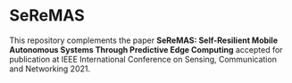 # SeReMAS
This repository complements the paper **SeReMAS: Self-Resilient Mobile Autonomous Systems Through Predictive Edge Computing** accepted for publication at IEEE International Conference on Sensing, Communication and Networking 2021.
